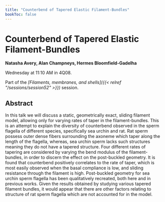 ```yaml
---
title: "Counterbend of Tapered Elastic Filament-Bundles"
bookToc: false
---
```


# Counterbend of Tapered Elastic Filament-Bundles

**Natasha Avery, Alan Champneys, Hermes Bloomfield-Gadelha**

Wednesday at 11:10 AM in 4Q08.

Part of the *[Filaments, membranes, and shells]({{< relref "/sessions/session52" >}})* session.

## Abstract

 In this talk we will discuss a static, geometrically exact, sliding filament model, allowing only for varying rates of taper in the filament-bundles. This is an attempt to explain the diversity of counterbend observed in the sperm flagella of different species, specifically sea urchin and rat. Rat sperm possess outer dense fibers surrounding the axoneme which taper along the length of the flagella, whereas, sea urchin sperm lacks such structures meaning they do not have a tapered structure. Four different rates of tapering are considered by varying the bend modulus of the filament-bundles, in order to discern the effect on the post-buckled geometry. It is found that counterbend positively correlates to the rate of taper, which is most easily observed when the basal compliance is low, and sliding resistance through the filament is high.  Post-buckled geometry for sea urchin sperm flagella has been qualitatively recreated, both here and in previous works. Given the results obtained by studying various tapered filament bundles, it would appear that there are other factors relating to structure of rat sperm flagella which are not accounted for in the model. 


